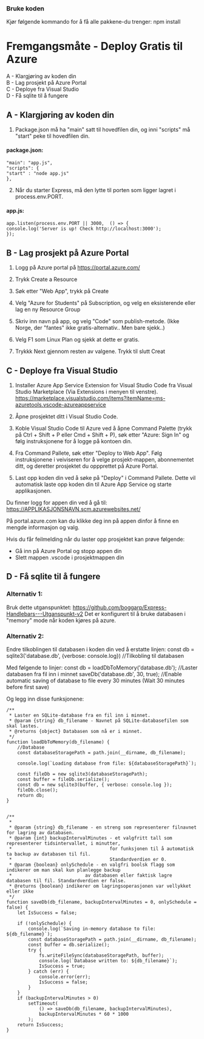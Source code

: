
### Bruke koden
 Kjør følgende kommando for å få alle pakkene-du trenger:
 npm install


# Fremgangsmåte - Deploy Gratis til Azure

A - Klargjøring av koden din  
B - Lag prosjekt på Azure Portal  
C - Deploye fra Visual Studio  
D - Få sqlite til å fungere  


## A - Klargjøring av koden din

1. Package.json må ha "main" satt til hovedfilen din, og inni "scripts" må "start" peke til hovedfilen din.

#### package.json:
```
"main": "app.js",
"scripts": {
"start" : "node app.js"
},
```

2. Når du starter Express, må den lytte til porten som ligger lagret i process.env.PORT. 
#### app.js:
```
app.listen(process.env.PORT || 3000,  () => {
console.log('Server is up! Check http://localhost:3000');
});
```


##  B - Lag prosjekt på Azure Portal


1. Logg på Azure portal på https://portal.azure.com/

2. Trykk Create a Resource

3. Søk etter "Web App", trykk på Create

4. Velg "Azure for Students" på Subscription, og velg en eksisterende eller lag en ny Resource Group

5. Skriv inn navn på app, og velg "Code" som publish-metode.
(Ikke Norge, der "fantes" ikke gratis-alternativ.. Men bare sjekk..)

7. Velg F1 som Linux Plan og sjekk at dette er gratis.

8. Trykkk Next gjennom resten av valgene. Trykk til slutt Creat



## C - Deploye fra Visual Studio   

1. Installer Azure App Service Extension for Visual Studio Code fra Visual Studio Marketplace 
(Via Extensions i menyen til venstre). 
https://marketplace.visualstudio.com/items?itemName=ms-azuretools.vscode-azureappservice


2. Åpne prosjektet ditt i Visual Studio Code.

3. Koble Visual Studio Code til Azure ved å åpne Command Palette (trykk på Ctrl + Shift + P eller Cmd + Shift + P), søk etter "Azure: Sign In" og følg instruksjonene for å logge på kontoen din.

4. Fra Command Pallete, søk etter "Deploy to Web App". Følg instruksjonene i veiviseren for å velge prosjekt-mappen, abonnementet ditt, og deretter prosjektet du oppprettet på Azure Portal.

5. Last opp koden din ved å søke på "Deploy" i Command Pallete. Dette vil automatisk laste opp koden din til Azure App Service og starte applikasjonen.

Du finner logg for appen din ved å gå til:
https://APPLIKASJONSNAVN.scm.azurewebsites.net/

På portal.azure.com kan du klikke deg inn på appen dinfor å finne en mengde informasjon og valg. 

Hvis du får feilmelding når du laster opp prosjektet kan prøve følgende:
 - Gå inn på Azure Portal og stopp appen din
 - Slett mappen .vscode i prosjektmappen din



##  D - Få sqlite til å fungere     

### Alternativ 1:
Bruk dette utganspunktet: https://github.com/boggarp/Express-Handlebars---Utganspunkt-v2
Det er konfigurert til å bruke databasen i "memory" mode når koden kjøres på azure.

### Alternativ 2:
Endre tilkoblingen til databasen i koden din ved å erstatte linjen:
const db = sqlite3('database.db', {verbose: console.log}) //Tilkobling til databasen

Med følgende to linjer:
const db = loadDbToMemory('database.db'); //Laster databasen fra fil inn i minnet
saveDb('database.db', 30, true); //Enable automatic saving of database to file every 30 minutes (Wait 30 minutes before first save)

   Og legg inn disse funksjonene:

```
/**
 * Laster en SQLite-database fra en fil inn i minnet.
 * @param {string} db_filename - Navnet på SQLite-databasefilen som skal lastes.
 * @returns {object} Databasen som nå er i minnet.
 */
function loadDbToMemory(db_filename) {
	//Database
	const databaseStoragePath = path.join(__dirname, db_filename);

	console.log(`Loading database from file: ${databaseStoragePath}`);

	const fileDb = new sqlite3(databaseStoragePath);
	const buffer = fileDb.serialize();
	const db = new sqlite3(buffer, { verbose: console.log });
	fileDb.close();
	return db;
}
```

```

/**
 * 
 * @param {string} db_filename - en streng som representerer filnavnet for lagring av databasen.
 * @param {int} backupIntervalMinutes - et valgfritt tall som representerer tidsintervallet, i minutter,
 *                                    for funksjonen til å automatisk ta backup av databasen til fil.
 *                                    Standardverdien er 0.
 * @param {boolean} onlySchedule - en valgfri boolsk flagg som indikerer om man skal kun planlegge backup
 *                           av databasen eller faktisk lagre databasen til fil. Standardverdien er false.
 * @returns {boolean} indikerer om lagringsoperasjonen var vellykket eller ikke
 */
function saveDb(db_filename, backupIntervalMinutes = 0, onlySchedule = false) {
	let IsSuccess = false;

	if (!onlySchedule) {
		console.log(`Saving in-memory database to file: ${db_filename}`);
		const databaseStoragePath = path.join(__dirname, db_filename);
		const buffer = db.serialize();
		try {
			fs.writeFileSync(databaseStoragePath, buffer);
			console.log(`Database written to: ${db_filename}`);
			IsSuccess = true;
		} catch (err) {
			console.error(err);
			IsSuccess = false;
		}
	}
	if (backupIntervalMinutes > 0)
		setTimeout(
			() => saveDb(db_filename, backupIntervalMinutes),
			backupIntervalMinutes * 60 * 1000
		);
	return IsSuccess;
}
```




